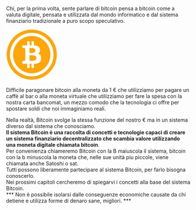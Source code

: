 Chi, per la prima volta, sente parlare di bitcoin pensa a bitcoin come a valuta digitale, pensata e utilizzata dal mondo informatico e dal sistema finanziario tradizionale a puro scopo speculativo.<br>

![alt text](../images/bitcoin.JPG)

Difficile paragonare bitcoin alla moneta da 1 € che utilizziamo per pagare un caffè al bar o alla moneta virtuale che utilizziamo per fare la spesa con la nostra carta bancomat, un mezzo comodo che la tecnologia ci offre per  spostare soldi che noi immaginiamo reali.

Nella realtà, Bitcoin svolge la stessa funzione del nostro € ma in un sistema diverso dal sistema che conosciamo.<br> **Il sistema Bitcoin è una raccolta di concetti e tecnologie capaci di creare un sistema  finanziario decentralizzato che scambia valore utilizzando una moneta digitale chiamata bitcoin**.<br>Per convenienza chiameremo Bitcoin con la B maiuscola il sistema, bitcoin con la b minuscola la moneta che, nelle sue unità piu piccole, viene chiamata anche Satoshi o sat.<br>
Tutti possono liberamente partecipare al sistema Bitcoin, per farlo bisogna conoscerlo.<br>Nei prossimi capitoli cercheremo di spiegarvi i concetti alla base del sistema Bitcoin.<br>
*** Non è possibile isolarsi dalle conseguenze economiche causate da chi detiene e utilizza forme di denaro sane, migliori. ***










